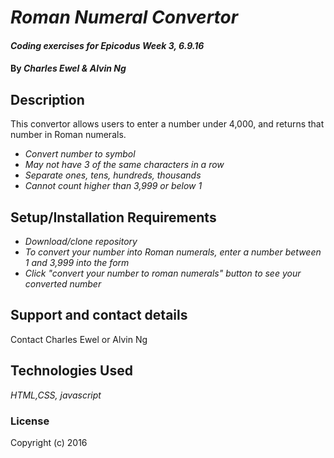 # _Roman Numeral Convertor_

#### _Coding exercises for Epicodus Week 3, 6.9.16_

#### By _**Charles Ewel & Alvin Ng**_

## Description

This convertor allows users to enter a number under 4,000, and returns that number in Roman numerals.

* _Convert number to symbol_
* _May not have 3 of the same characters in a row_
* _Separate ones, tens, hundreds, thousands_
* _Cannot count higher than 3,999 or below 1_

## Setup/Installation Requirements

* _Download/clone repository_
* _To convert your number into Roman numerals, enter a number between 1 and 3,999 into the form_
* _Click "convert your number to roman numerals" button to see your converted number_

## Support and contact details

Contact Charles Ewel or Alvin Ng

## Technologies Used

_HTML,CSS, javascript_

### License

Copyright (c) 2016
